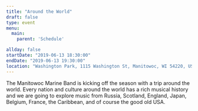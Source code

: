 ```yaml
---
title: "Around the World"
draft: false
type: event
menu: 
  main:
    parent: 'Schedule'

allday: false
startDate: "2019-06-13 18:30:00"
endDate: "2019-06-13 19:30:00"
location: "Washington Park, 1115 Washington St, Manitowoc, WI 54220, USA"
---
```

The Manitowoc Marine Band is kicking off the season with a trip around the world. Every nation and culture around the world has a rich musical history and we are going to explore music from Russia, Scotland, England, Japan, Belgium, France, the Caribbean, and of course the good old USA.
